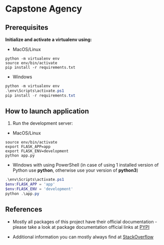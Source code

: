 # Capstone Agency

## Prerequisites

**Initialize and activate a virtualenv using:**

- MacOS/Linux

```shell
python -m virtualenv env
source env/bin/activate
pip install -r requirements.txt
```

- Windows

```powershell
python -m virtualenv env
.\env\Scripts\activate.ps1
pip install -r requirements.txt
```

## How to launch application

1. Run the development server:

- MacOS/Linux

```shell
source env/bin/activate
export FLASK_APP=app
export FLASK_ENV=development
python app.py
```

- Windows with using PowerShell (in case of using 1 installed version of Python use **python**, otherwise use your version of **python3**)

```powershell
.\env\Scripts\activate.ps1
$env:FLASK_APP = 'app'
$env:FLASK_ENV = 'development'
python .\app.py
```

## References

- Mostly all packages of this project have their official documentation - please take a look at package documentation official links at [PYPI](https://pypi.org/)

- Additional information you can mostly always find at [StackOverflow](https://stackoverflow.com/)
